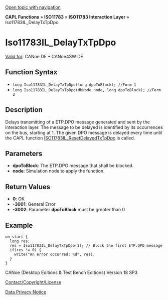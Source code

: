 [Open topic with navigation](../../../../../../CANoeDEFamily.htm#Topics/CAPLFunctions/ISO11783/ISOInteractionLayer/Functions/CAPLfunctionIso11783ILDelayTxTpDpo.md)

**CAPL Functions** » **ISO11783** » **ISO11783 Interaction Layer** » Iso11783IL_DelayTxTpDpo

# Iso11783IL_DelayTxTpDpo

[Valid for](../../../../Shared/FeatureAvailability.md): CANoe DE • CANoe4SW DE

## Function Syntax

- `long Iso11783IL_DelayTxTpDpo(long dpoToBlock); //Form 1`
- `long Iso11783IL_DelayTxTpDpo(dbNode node, long dpoToBlock); //Form 2`

## Description

Delays transmitting of a ETP.DPO message generated and sent by the interaction layer. The message to be delayed is identified by its occurrences on the bus, starting at 1. The given DPO message is delayed every time until the CAPL function [ISO11783IL_ResetDelayedTxTpDpo](CAPLfunctionIso11783ILResetDelayedTxTpDpo.md) is called.

## Parameters

- **dpoToBlock**: The ETP.DPO message that shall be blocked.
- **node**: Simulation node to apply the function.

## Return Values

- **0**: OK
- **-3001**: General Error
- **-3002**: Parameter **dpoToBlock** must be greater than 0

## Example

```plaintext
on start {
  long res;
  res = Iso11783IL_DelayTxTpDpo(1); // Block the first ETP.DPO message
  if(res != 0) {
    write("An error occurred: %d", res);
  }
}
```

CANoe (Desktop Editions & Test Bench Editions) Version 18 SP3

[Contact/Copyright/License](../../../../Shared/ContactCopyrightLicense.md)

[Data Privacy Notice](https://www.vector.com/int/en/company/get-info/privacy-policy/)
